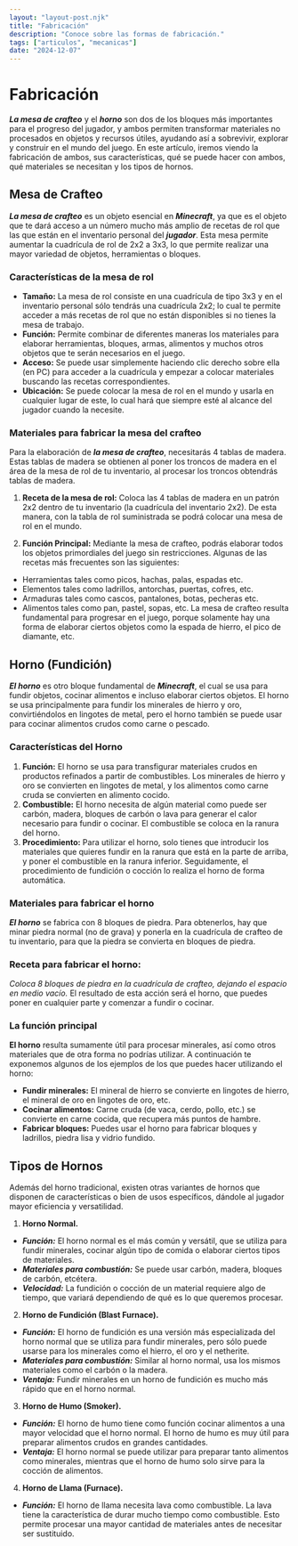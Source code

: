 ```yaml
---
layout: "layout-post.njk"
title: "Fabricación"
description: "Conoce sobre las formas de fabricación."
tags: ["articulos", "mecanicas"]
date: "2024-12-07"
---
```


# Fabricación

***La mesa de crafteo*** y el ***horno*** son dos de los bloques más importantes para el progreso del jugador, y ambos permiten transformar materiales no procesados en objetos y recursos útiles, ayudando así a sobrevivir, explorar y construir en el mundo del juego. En este artículo, iremos viendo la fabricación de ambos, sus características, qué se puede hacer con ambos, qué materiales se necesitan y los tipos de hornos. 

## Mesa de Crafteo

***La mesa de crafteo*** es un objeto esencial en ***Minecraft***, ya que es el objeto que te dará acceso a un número mucho más amplio de recetas de rol que las que están en el inventario personal del ***jugador***. Esta mesa permite aumentar la cuadrícula de rol de 2x2 a 3x3, lo que permite realizar una mayor variedad de objetos, herramientas o bloques.

### Características de la mesa de rol

- **Tamaño:** La mesa de rol consiste en una cuadrícula de tipo 3x3 y en el inventario personal sólo tendrás una cuadrícula 2x2; lo cual te permite acceder a más recetas de rol que no están disponibles si no tienes la mesa de trabajo.
- **Función:** Permite combinar de diferentes maneras los materiales para elaborar herramientas, bloques, armas, alimentos y muchos otros objetos que te serán necesarios en el juego.
- **Acceso:** Se puede usar simplemente haciendo clic derecho sobre ella (en PC) para acceder a la cuadrícula y empezar a colocar materiales buscando las recetas correspondientes.
- **Ubicación:** Se puede colocar la mesa de rol en el mundo y usarla en cualquier lugar de este, lo cual hará que siempre esté al alcance del jugador cuando la necesite.

### Materiales para fabricar la mesa del crafteo

Para la elaboración de ***la mesa de crafteo***, necesitarás 4 tablas de madera. Estas tablas de madera se obtienen al poner los troncos de madera en el área de la mesa de rol de tu inventario, al procesar los troncos obtendrás tablas de madera.

1. **Receta de la mesa de rol:**
Coloca las 4 tablas de madera en un patrón 2x2 dentro de tu inventario (la cuadrícula del inventario 2x2). De esta manera, con la tabla de rol suministrada se podrá colocar una mesa de rol en el mundo. 

2. **Función Principal:**
Mediante la mesa de crafteo, podrás elaborar todos los objetos primordiales del juego sin restricciones. Algunas de las recetas más frecuentes son las siguientes:
- Herramientas tales como picos, hachas, palas, espadas etc.
- Elementos tales como ladrillos, antorchas, puertas, cofres, etc.
- Armaduras tales como cascos, pantalones, botas, pecheras etc.
- Alimentos tales como pan, pastel, sopas, etc.
La mesa de crafteo resulta fundamental para progresar en el juego, porque solamente hay una forma de elaborar ciertos objetos como la espada de hierro, el pico de diamante, etc.

## Horno (Fundición)

***El horno*** es otro bloque fundamental de ***Minecraft***, el cual se usa para fundir objetos, cocinar alimentos e incluso elaborar ciertos objetos. El horno se usa principalmente para fundir los minerales de hierro y oro, convirtiéndolos en lingotes de metal, pero el horno también se puede usar para cocinar alimentos crudos como carne o pescado.

### Características del Horno

1. **Función:** El horno se usa para transfigurar materiales crudos en productos refinados a partir de combustibles. Los minerales de hierro y oro se convierten en lingotes de metal, y los alimentos como carne cruda se convierten en alimento cocido.
2. **Combustible:** El horno necesita de algún material como puede ser carbón, madera, bloques de carbón o lava para generar el calor necesario para fundir o cocinar. El combustible se coloca en la ranura del horno. 
3. **Procedimiento:** Para utilizar el horno, solo tienes que introducir los materiales que quieres fundir en la ranura que está en la parte de arriba, y poner el combustible en la ranura inferior. Seguidamente, el procedimiento de fundición o cocción lo realiza el horno de forma automática.

### Materiales para fabricar el horno

***El horno*** se fabrica con 8 bloques de piedra. Para obtenerlos, hay que minar piedra normal (no de grava) y ponerla en la cuadrícula de crafteo de tu inventario, para que la piedra se convierta en bloques de piedra.

### Receta para fabricar el horno:

_Coloca 8 bloques de piedra en la cuadrícula de crafteo, dejando el espacio en medio vacío._
El resultado de esta acción será el horno, que puedes poner en cualquier parte y comenzar a fundir o cocinar.

### La función principal

**El horno** resulta sumamente útil para procesar minerales, así como otros materiales que de otra forma no podrías utilizar. A continuación te exponemos algunos de los ejemplos de los que puedes hacer utilizando el horno:

- **Fundir minerales:** El mineral de hierro se convierte en lingotes de hierro, el mineral de oro en lingotes de oro, etc.
- **Cocinar alimentos:** Carne cruda (de vaca, cerdo, pollo, etc.) se convierte en carne cocida, que recupera más puntos de hambre.
- **Fabricar bloques:** Puedes usar el horno para fabricar bloques y ladrillos, piedra lisa y vidrio fundido. 

## Tipos de Hornos

Además del horno tradicional, existen otras variantes de hornos que disponen de características o bien de usos específicos, dándole al jugador mayor eficiencia y versatilidad.

1. **Horno Normal.** 
- ***Función:*** El horno normal es el más común y versátil, que se utiliza para fundir minerales, cocinar algún tipo de comida o elaborar ciertos tipos de materiales.
- ***Materiales para combustión:*** Se puede usar carbón, madera, bloques de carbón, etcétera.
- ***Velocidad:*** La fundición o cocción de un material requiere algo de tiempo, que variará dependiendo de qué es lo que queremos procesar.

2. **Horno de Fundición (Blast Furnace).**
- ***Función:*** El horno de fundición es una versión más especializada del horno normal que se utiliza para fundir minerales, pero sólo puede usarse para los minerales como el hierro, el oro y el netherite. 
- ***Materiales para combustión:*** Similar al horno normal, usa los mismos materiales como el carbón o la madera.
- ***Ventaja:*** Fundir minerales en un horno de fundición es mucho más rápido que en el horno normal. 

3. **Horno de Humo (Smoker).**
- ***Función:*** El horno de humo tiene como función cocinar alimentos a una mayor velocidad que el horno normal. El horno de humo es muy útil para preparar alimentos crudos en grandes cantidades.
- ***Ventaja:*** El horno normal se puede utilizar para preparar tanto alimentos como minerales, mientras que el horno de humo solo sirve para la cocción de alimentos.

4. **Horno de Llama (Furnace).**
- ***Función:*** El horno de llama necesita lava como combustible. La lava tiene la característica de durar mucho tiempo como combustible. Esto permite procesar una mayor cantidad de materiales antes de necesitar ser sustituido. 